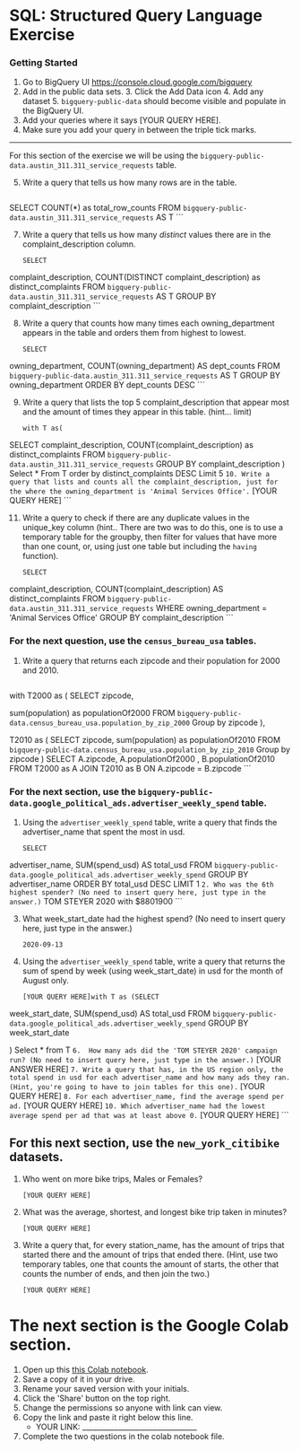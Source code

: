 
# SQL:  Structured Query Language  Exercise

### Getting Started
1. Go to BigQuery UI https://console.cloud.google.com/bigquery
2. Add in the public data sets.
	3. Click the Add Data icon
	4. Add any dataset
	5. `bigquery-public-data` should become visible and populate in the BigQuery UI.
3. Add your queries where it says [YOUR QUERY HERE].
4. Make sure you add your query in between the triple tick marks.
---

For this section of the exercise we will be using the `bigquery-public-data.austin_311.311_service_requests`  table.

5. Write a query that tells us how many rows are in the table.
	```
SELECT
  COUNT(*) as total_row_counts
FROM
  `bigquery-public-data.austin_311.311_service_requests` AS T
	```

7. Write a query that tells us how many _distinct_ values there are in the complaint_description column.
	```
	SELECT
  complaint_description,
  COUNT(DISTINCT complaint_description) as distinct_complaints
FROM
  `bigquery-public-data.austin_311.311_service_requests` AS T
GROUP BY
  complaint_description
	```

8. Write a query that counts how many times each owning_department appears in the table and orders them from highest to lowest.
	```
	SELECT
  owning_department,
  COUNT(owning_department) AS dept_counts
FROM
  `bigquery-public-data.austin_311.311_service_requests` AS T
GROUP BY
  owning_department
ORDER BY
  dept_counts DESC
	```

9. Write a query that lists the top 5 complaint_description that appear most and the amount of times they appear in this table. (hint... limit)
	```
	with T as(
SELECT
  complaint_description,
  COUNT(complaint_description) as distinct_complaints
FROM
  `bigquery-public-data.austin_311.311_service_requests`
GROUP BY
  complaint_description
)
Select * From T order by distinct_complaints DESC Limit 5
	  ```
10. Write a query that lists and counts all the complaint_description, just for the where the owning_department is 'Animal Services Office'.
	```
	[YOUR QUERY HERE]
	```

11. Write a query to check if there are any duplicate values in the unique_key column (hint.. There are two was to do this, one is to use a temporary table for the groupby, then filter for values that have more than one count, or, using just one table but including the  `having` function).
	```
	SELECT
  complaint_description,
  COUNT(complaint_description) AS distinct_complaints
FROM
  `bigquery-public-data.austin_311.311_service_requests`
WHERE
  owning_department = 'Animal Services Office'
GROUP BY
  complaint_description
	```


### For the next question, use the `census_bureau_usa` tables.

1. Write a query that returns each zipcode and their population for 2000 and 2010.
	```
with
T2000 as (
SELECT
 zipcode,

 sum(population) as populationOf2000
FROM
  `bigquery-public-data.census_bureau_usa.population_by_zip_2000`
 Group by
 zipcode
),

 T2010 as (
SELECT
 zipcode,
 sum(population) as populationOf2010
FROM
  `bigquery-public-data.census_bureau_usa.population_by_zip_2010`
   Group by
 zipcode
)
 SELECT A.zipcode, A.populationOf2000 , B.populationOf2010  FROM T2000 as A JOIN T2010 as B ON A.zipcode = B.zipcode
	```

### For the next section, use the  `bigquery-public-data.google_political_ads.advertiser_weekly_spend` table.
1. Using the `advertiser_weekly_spend` table, write a query that finds the advertiser_name that spent the most in usd.
	```
	SELECT
  advertiser_name,
  SUM(spend_usd) AS total_usd
FROM
  `bigquery-public-data.google_political_ads.advertiser_weekly_spend`
GROUP BY
  advertiser_name
ORDER BY
  total_usd DESC
LIMIT
  1
	```
2. Who was the 6th highest spender? (No need to insert query here, just type in the answer.)
	```
	TOM STEYER 2020 with $8801900
	```

3. What week_start_date had the highest spend? (No need to insert query here, just type in the answer.)
	```
	2020-09-13
	```

4. Using the `advertiser_weekly_spend` table, write a query that returns the sum of spend by week (using week_start_date) in usd for the month of August only.
	```
	[YOUR QUERY HERE]with T as (SELECT
  week_start_date,
  SUM(spend_usd) AS total_usd
FROM
  `bigquery-public-data.google_political_ads.advertiser_weekly_spend`
GROUP BY
  week_start_date

)
Select * from T
	```
6.  How many ads did the 'TOM STEYER 2020' campaign run? (No need to insert query here, just type in the answer.)
	```
	[YOUR ANSWER HERE]
	```
7. Write a query that has, in the US region only, the total spend in usd for each advertiser_name and how many ads they ran. (Hint, you're going to have to join tables for this one).
	```
		[YOUR QUERY HERE]
	```
8. For each advertiser_name, find the average spend per ad.
	```
	[YOUR QUERY HERE]
	```
10. Which advertiser_name had the lowest average spend per ad that was at least above 0.
	```
	[YOUR QUERY HERE]
	```
## For this next section, use the `new_york_citibike` datasets.

1. Who went on more bike trips, Males or Females?
	```
	[YOUR QUERY HERE]
	```
2. What was the average, shortest, and longest bike trip taken in minutes?
	```
	[YOUR QUERY HERE]
	```

3. Write a query that, for every station_name, has the amount of trips that started there and the amount of trips that ended there. (Hint, use two temporary tables, one that counts the amount of starts, the other that counts the number of ends, and then join the two.)
	```
	[YOUR QUERY HERE]
	```
# The next section is the Google Colab section.
1. Open up this [this Colab notebook](https://colab.research.google.com/drive/1kHdTtuHTPEaMH32GotVum41YVdeyzQ74?usp=sharing).
2. Save a copy of it in your drive.
3. Rename your saved version with your initials.
4. Click the 'Share' button on the top right.
5. Change the permissions so anyone with link can view.
6. Copy the link and paste it right below this line.
	* YOUR LINK:  ________________________________
9. Complete the two questions in the colab notebook file.
